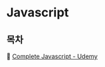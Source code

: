 # Javascript

## 목차
🚀 [Complete Javascript - Udemy](https://github.com/Imshyeon/Develop_Study/tree/js/Javascript/Complete-Udemy)

